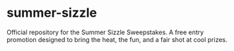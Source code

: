 # summer-sizzle
Official repository for the Summer Sizzle Sweepstakes. A free entry promotion designed to bring the heat, the fun, and a fair shot at cool prizes.

